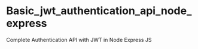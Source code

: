 # Basic_jwt_authentication_api_node_express
Complete Authentication API with JWT in Node Express JS

